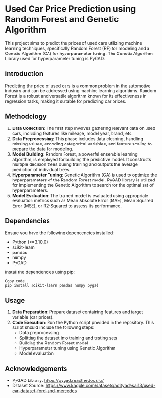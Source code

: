 # Used Car Price Prediction using Random Forest and Genetic Algorithm

This project aims to predict the prices of used cars utilizing machine learning techniques, specifically Random Forest (RF) for modeling and a Genetic Algorithm (GA) for hyperparameter tuning. The Genetic Algorithm Library used for hyperparameter tuning is PyGAD.

## Introduction

Predicting the price of used cars is a common problem in the automotive industry and can be addressed using machine learning algorithms. Random Forest is a robust and versatile algorithm known for its effectiveness in regression tasks, making it suitable for predicting car prices.

## Methodology

1. **Data Collection**: The first step involves gathering relevant data on used cars, including features like mileage, model year, brand, etc.
2. **Data Preprocessing**: This phase includes data cleaning, handling missing values, encoding categorical variables, and feature scaling to prepare the data for modeling.
3. **Model Building**: Random Forest, a powerful ensemble learning algorithm, is employed for building the predictive model. It constructs multiple decision trees during training and outputs the average prediction of individual trees.
4. **Hyperparameter Tuning**: Genetic Algorithm (GA) is used to optimize the hyperparameters of the Random Forest model. PyGAD library is utilized for implementing the Genetic Algorithm to search for the optimal set of hyperparameters.
5. **Model Evaluation**: The trained model is evaluated using appropriate evaluation metrics such as Mean Absolute Error (MAE), Mean Squared Error (MSE), or R2-Squared to assess its performance.

## Dependencies

Ensure you have the following dependencies installed:

- Python (>=3.10.0)
- scikit-learn
- pandas
- numpy
- PyGAD

Install the dependencies using pip:

```
Copy code
pip install scikit-learn pandas numpy pygad
```

## Usage

1. **Data Preparation**: Prepare dataset containing features and target variable (car prices).
2. **Code Execution**: Run the Python script provided in the repository. This script should include the following steps:
   - Data preprocessing
   - Splitting the dataset into training and testing sets
   - Building the Random Forest model
   - Hyperparameter tuning using Genetic Algorithm
   - Model evaluation

## Acknowledgements

- PyGAD Library: https://pygad.readthedocs.io/
- Dataset Source: https://www.kaggle.com/datasets/adityadesai13/used-car-dataset-ford-and-mercedes

